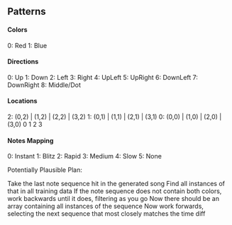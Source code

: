 ## Patterns

#### Colors
0: Red
1: Blue

#### Directions
0: Up
1: Down
2: Left
3: Right
4: UpLeft
5: UpRight
6: DownLeft
7: DownRight
8: Middle/Dot

#### Locations
2: (0,2) | (1,2) | (2,2) | (3,2)
1: (0,1) | (1,1) | (2,1) | (3,1)
0: (0,0) | (1,0) | (2,0) | (3,0)
     0       1       2       3

#### Notes Mapping
0: Instant
1: Blitz
2: Rapid
3: Medium
4: Slow
5: None


Potentially Plausible Plan:

Take the last note sequence hit in the generated song
Find all instances of that in all training data
If the note sequence does not contain both colors, work backwards until it does, filtering as you go
Now there should be an array containing all instances of the sequence
Now work forwards, selecting the next sequence that most closely matches the time diff
